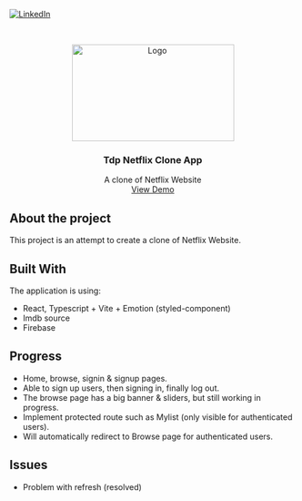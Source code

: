 [![LinkedIn][linkedin-shield]][linkedin-url]

<!-- PROJECT LOGO -->
<br />
<p align="center">
  <a href="#">
    <img src="https://i.ibb.co/gb2tf3s/Tdp-logo-main.png" alt="Logo" width="285" height="170">
  </a>

  <h3 align="center">Tdp Netflix Clone App</h3>
  <p align="center">
    A clone of Netflix Website    
    <br />
    <a href="https://tdp-movie-demo.tdp-store.info/" target="_blank">View Demo</a>  
  </p>
</p>



## About the project
This project is an attempt to create a clone of Netflix Website.

## Built With
The application is using:
* React, Typescript + Vite + Emotion (styled-component)
* Imdb source
* Firebase

## Progress
* Home, browse, signin & signup pages.
* Able to sign up users, then signing in, finally log out.
* The browse page has a big banner & sliders, but still working in progress.
* Implement protected route such as Mylist (only visible for authenticated users).
* Will automatically redirect to Browse page for authenticated users.

## Issues
* Problem with refresh (resolved) 

[linkedin-shield]: https://img.shields.io/badge/-LinkedIn-black.svg?style=flat-square&logo=linkedin&colorB=555
[linkedin-url]: https://www.linkedin.com/in/bob-pham-93937973/
[tdp-logo]: tdp-logo.png
